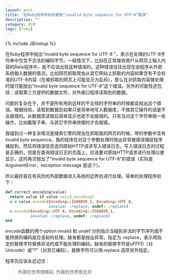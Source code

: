 ```yaml
---
layout: post
title: "在Ruby程序中如何避免“invalid byte sequence for UTF-8”错误"
description: ""
category: 技术
tags: [ruby]
---
```

{% include JB/setup %}

在Ruby程序中抛出“invalid byte sequence for UTF-8 "，表示在处理的UTF-8字符串中包含不合法的编码字节。一般情况下，比如在正常接收用户从网页上输入内容的Rails程序中，是不应该出现这种错误的。这种错误往往出现在由程序从外部系统输入数据的情况。比如网页抓取爬虫从其它网站上抓取的内容如果含有不合标准的UTF-8内容（在被抓取的网页上可能显示为乱码），那么在对抓取内容做处理时就可能抛出“invalid byte sequence for UTF-8”这个错误。另外的可能性还包括：读取第三方提供的数据文件、对外接口程序读取到的数据。

问题的复杂在于，并不是所有用到这样的不合规的字符串的时候都会抛出这个错误。根据经验，读取到数据后如果只是简单地写入数据库，不做其它操作的话是不会报错的。从数据库读取后简单显示也是不会报错的。只有当对这个字符串做一些操作，比如截取子串、与其它字符串拼接时才会报错。

我碰到过一种复杂情况是搜索引擎的爬虫在抓取我的网页的时候，带的参数中含有invalid byte sequence。我的程序在对这个参数处理时抛出异常被错误捕捉程序捕捉到，然后将错误信息连同原始HTTP请求写入错误日志。写入错误日志的过程是正确的，但是在查询错误日志的页面上，应该要对原始HTTP请求进行处理以便显示，这时再次抛出了“invalid byte sequence for UTF-8”的错误（实际是ArgumentError，exception message 是这个）。

所以最好是在有风险的外部数据进入系统的边界处进行处理。简单的处理程序如下：

```ruby
def correct_encoding(value)
  return value if value.valid_encoding?
  v = value.encode(Encoding::ISO8859_1, Encoding::UTF_8,
                   invalid: :replace, undef: :replace)
  v.encode(Encoding::UTF_8, Encoding::ISO8859_1,
           invalid: :replace, undef: :replace)
end
```

encode函数的两个option invalid 和 undef 分别指示当碰到非法的字节序列或不能转换的编码是应该如何处理。缺省都是抛出异常。指定为 :replace，表示用指定的替换字符替换非法的或不能处理的编码。缺省的替换字符是uFFFD（对Unicode）或“?”（对其它编码），替换字符可以用:replace 选项另外指定。

程序员应该永远记住：

> 外面的世界很精彩, 外面的世界很无奈
